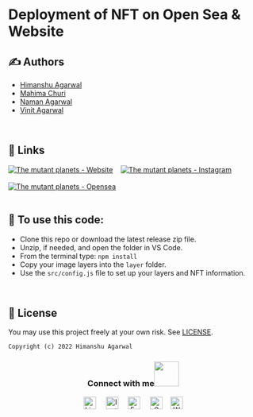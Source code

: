 
# Deployment of NFT on Open Sea & Website



## ✍️ Authors

- [Himanshu Agarwal](https://github.com/himanshu-03)
- [Mahima Churi](https://github.com/Mahitej28)
- [Naman Agarwal](https://github.com/namanagarwal3112)
- [Vinit Agarwal](https://github.com/khushpatel28)

<br>

## 🔗 Links

<div>
<a href="https://hiimanshu.wixsite.com/themutantplanets"><img src="https://img.shields.io/badge/The_mutant_planets-Website-Ff0000?style=for-the-badge&logo=Wix&logoColor=Ff0000" alt="The mutant planets - Website"></a>&nbsp&nbsp&nbsp
<a href="https://instagram.com/the.mutant.planets?igshid=YmMyMTA2M2Y="><img src="https://img.shields.io/badge/The_mutant_planets-Instagram-833AB4?style=for-the-badge&logo=Instagram&logoColor=white" alt="The mutant planets - Instagram"></a>&nbsp&nbsp&nbsp<br><br>
<a href="https://opensea.io/The_Mutant_Planets_"><img src="https://img.shields.io/badge/The_mutant_planets-Opensea-blue?style=for-the-badge&logo=opensea&logoColor=blue" alt="The mutant planets - Opensea"></a>
</div>


<br>

## 📌 To use this code:

- Clone this repo or download the latest release zip file.
- Unzip, if needed, and open the folder in VS Code.
- From the terminal type:
    `npm install`
- Copy your image layers into the `layer` folder.
- Use the `src/config.js` file to set up your layers and NFT information.
<br>

## 🪪 License


You may use this project freely at your own risk. See [LICENSE](https://choosealicense.com/licenses/mit/).

    Copyright (c) 2022 Himanshu Agarwal


<div align="center">
<h3> Connect with me<a href="https://gifyu.com/image/Zy2f"><img src="https://github.com/milaan9/milaan9/blob/main/Handshake.gif" width="50px"></a>
</h3> 
<p align="center">
    <a href="https://www.linkedin.com/in/agarwal-himanshu" target="_blank"><img alt="LinkedIn" width="25px" src="https://cdn-icons-png.flaticon.com/512/3536/3536505.png"></a> &nbsp&nbsp&nbsp
    <a href="https://www.instagram.com/_._hiimanshu_._" target="_blank"><img alt="Instagram" width="25px" src="https://cdn-icons-png.flaticon.com/512/1384/1384063.png"></a> &nbsp&nbsp&nbsp
    <a href="https://www.facebook.com/profile.php?id=100006757421091" target="_blank"><img alt="Facebook" width="25px" src="https://upload.wikimedia.org/wikipedia/commons/5/51/Facebook_f_logo_%282019%29.svg"></a> &nbsp&nbsp&nbsp
    <a href="mailto:himanshuaaagarwal2002@gmail.com" target="_blank"><img alt="Gmail" width="25px" src="https://github.com/TheDudeThatCode/TheDudeThatCode/blob/master/Assets/Gmail.svg"></a>&nbsp&nbsp&nbsp
    <a href="https://api.whatsapp.com/send/?phone=%2B919967432086&text&type=phone_number&app_absent=0" target="_blank"><img alt="Whatsapp" width="25px" src="https://cdn-icons-png.flaticon.com/512/5968/5968841.png"></a>
    
</p> 


